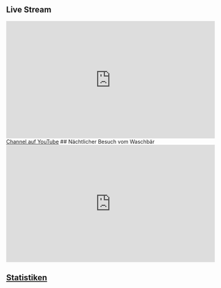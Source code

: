 ## Live Stream
<iframe width="560" height="315" src="https://www.youtube.com/embed/live_stream?channel=UC7yyUXVOtpoqOYlfLAHYFpA" frameborder="0" allowfullscreen></iframe>
<a href="https://www.youtube.com/channel/UC7yyUXVOtpoqOYlfLAHYFpA">Channel auf YouTube</a>
## Nächtlicher Besuch vom Waschbär
<iframe width="560" height="315" src="https://www.youtube.com/embed/BI52k_CWJcw?start=13940" frameborder="0" allowfullscreen></iframe>

## <a href='/statistics'>Statistiken</a>



